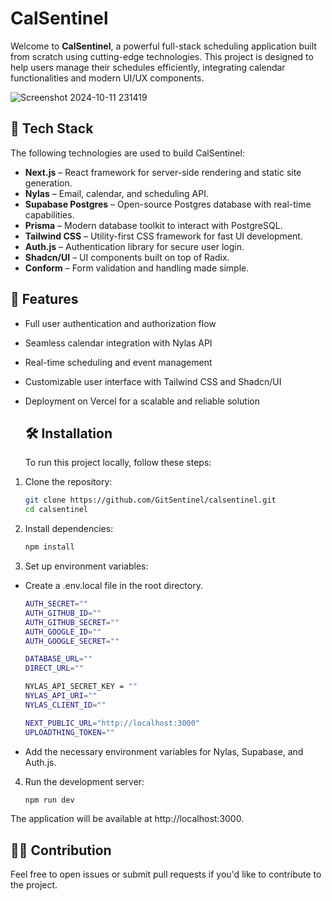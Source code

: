 # CalSentinel 
Welcome to **CalSentinel**, a powerful full-stack scheduling application built from scratch using cutting-edge technologies. This project is designed to help users manage their schedules efficiently, integrating calendar functionalities and modern UI/UX components.

![Screenshot 2024-10-11 231419](https://github.com/user-attachments/assets/83c3360e-25cd-49f3-99fd-24949604cec1)


## 🚀 Tech Stack
The following technologies are used to build CalSentinel:
- **Next.js** – React framework for server-side rendering and static site generation.
- **Nylas** – Email, calendar, and scheduling API.
- **Supabase Postgres** – Open-source Postgres database with real-time capabilities.
- **Prisma** – Modern database toolkit to interact with PostgreSQL.
- **Tailwind CSS** – Utility-first CSS framework for fast UI development.
- **Auth.js** – Authentication library for secure user login.
- **Shadcn/UI** – UI components built on top of Radix.
- **Conform** – Form validation and handling made simple.

## 📖 Features
- Full user authentication and authorization flow
- Seamless calendar integration with Nylas API
- Real-time scheduling and event management
- Customizable user interface with Tailwind CSS and Shadcn/UI
- Deployment on Vercel for a scalable and reliable solution

  ## 🛠️ Installation
  To run this project locally, follow these steps:

1. Clone the repository:
   ```bash
   git clone https://github.com/GitSentinel/calsentinel.git
   cd calsentinel

2. Install dependencies:
   ```bash
   npm install

3. Set up environment variables:
  - Create a .env.local file in the root directory.
    ```bash
    AUTH_SECRET=""
    AUTH_GITHUB_ID=""
    AUTH_GITHUB_SECRET=""
    AUTH_GOOGLE_ID=""
    AUTH_GOOGLE_SECRET=""
    
    DATABASE_URL=""
    DIRECT_URL=""
    
    NYLAS_API_SECRET_KEY = ""
    NYLAS_API_URI=""
    NYLAS_CLIENT_ID=""
    
    NEXT_PUBLIC_URL="http://localhost:3000"
    UPLOADTHING_TOKEN=""
    
  - Add the necessary environment variables for Nylas, Supabase, and Auth.js.

4. Run the development server:
   ```bash
   npm run dev

The application will be available at http://localhost:3000.

## 🧑‍💻 Contribution
Feel free to open issues or submit pull requests if you'd like to contribute to the project.


